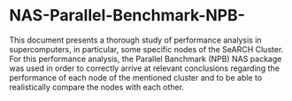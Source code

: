# NAS-Parallel-Benchmark-NPB-
This document presents a thorough study of performance analysis in supercomputers, in particular, some specific nodes of the SeARCH Cluster. For this performance analysis, the Parallel Banchmark (NPB) NAS package was used in order to correctly arrive at relevant conclusions regarding the performance of each node of the mentioned cluster and to be able to realistically compare the nodes with each other.
